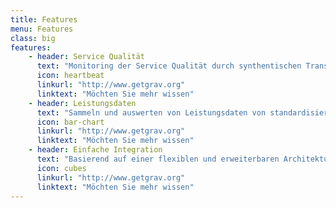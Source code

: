 ```yaml
---
title: Features
menu: Features
class: big
features:
	- header: Service Qualität
	  text: "Monitoring der Service Qualität durch synthentischen Transaktions-Tests. Messen und aufzeichnen von Service Latenzmessung und Alarmierung mit konfigurierbaren Schwellwerten. Direkte Unterstützung von Syslog und SNMP Traps die für die Generierung von Alarmend verwendet werden können."
	  icon: heartbeat
	  linkurl: "http://www.getgrav.org"
	  linktext: "Möchten Sie mehr wissen"
	- header: Leistungsdaten
	  text: "Sammeln und auswerten von Leistungsdaten von standardisierten Management Agenten wie SNMP, JMX, WMI, NRPE, NSClient++ and XMP die lediglich konfiguriert werden müssen. Einfache Integration mit flexiblen und konfigurierbaren Protokollen wie HTTP, JDBC and XML."
	  icon: bar-chart
	  linkurl: "http://www.getgrav.org" 
	  linktext: "Möchten Sie mehr wissen"
	- header: Einfache Integration
	  text: "Basierend auf einer flexiblen und erweiterbaren Architektur ist es möglich das Service-Polling und Data Collection Gramework zu erweitern. OpenNMS lässt sich durch Northbound und ReST Schnittstellen leicht in bestehende IT-Infrastrukturen integrieren."
	  icon: cubes
	  linkurl: "http://www.getgrav.org" 
	  linktext: "Möchten Sie mehr wissen"
---
```

